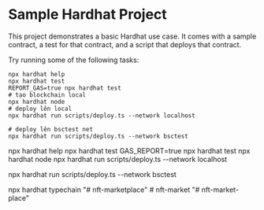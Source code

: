 # Sample Hardhat Project

This project demonstrates a basic Hardhat use case. It comes with a sample contract, a test for that contract, and a script that deploys that contract.

Try running some of the following tasks:

```shell
npx hardhat help
npx hardhat test
REPORT_GAS=true npx hardhat test
# tạo blockchain local
npx hardhat node
# deploy lên local
npx hardhat run scripts/deploy.ts --network localhost

# deploy lên bsctest net
npx hardhat run scripts/deploy.ts --network bsctest
```

npx hardhat help
npx hardhat test
GAS_REPORT=true npx hardhat test
npx hardhat node
npx hardhat run scripts/deploy.ts --network localhost

npx hardhat run scripts/deploy.ts --network bsctest

npx hardhat typechain
"# nft-marketplace"
#   n f t - m a r k e t 
 
 
"# nft-market-place" 
